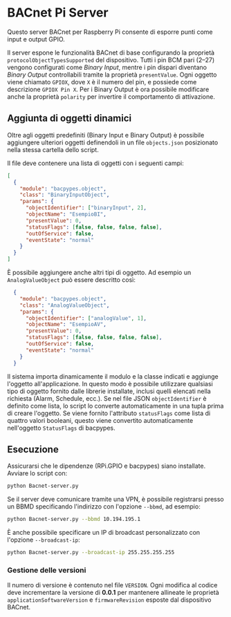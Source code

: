 # BACnet Pi Server

Questo server BACnet per Raspberry Pi consente di esporre punti come input e output GPIO.

Il server espone le funzionalità BACnet di base configurando la
proprietà `protocolObjectTypesSupported` del dispositivo. Tutti i pin BCM
pari (2–27) vengono configurati come *Binary Input*, mentre i pin dispari
diventano *Binary Output* controllabili tramite la proprietà
`presentValue`. Ogni oggetto viene chiamato `GPIOX`, dove `X` è il numero
 del pin, e possiede come descrizione `GPIOX Pin X`. Per i Binary Output
 è ora possibile modificare anche la proprietà `polarity` per invertire
 il comportamento di attivazione.

## Aggiunta di oggetti dinamici

Oltre agli oggetti predefiniti (Binary Input e Binary Output) è possibile
aggiungere ulteriori oggetti definendoli in un file `objects.json` posizionato nella stessa
cartella dello script.

Il file deve contenere una lista di oggetti con i seguenti campi:

```json
[
  {
    "module": "bacpypes.object",
    "class": "BinaryInputObject",
    "params": {
      "objectIdentifier": ["binaryInput", 2],
      "objectName": "EsempioBI",
      "presentValue": 0,
      "statusFlags": [false, false, false, false],
      "outOfService": false,
      "eventState": "normal"
    }
  }
]
```

È possibile aggiungere anche altri tipi di oggetto. Ad esempio un `AnalogValueObject` può essere descritto così:

```json
  {
    "module": "bacpypes.object",
    "class": "AnalogValueObject",
    "params": {
      "objectIdentifier": ["analogValue", 1],
      "objectName": "EsempioAV",
      "presentValue": 0,
      "statusFlags": [false, false, false, false],
      "outOfService": false,
      "eventState": "normal"
    }
  }
```

Il sistema importa dinamicamente il modulo e la classe indicati e aggiunge l'oggetto
all'applicazione. In questo modo è possibile utilizzare qualsiasi tipo di oggetto fornito
dalle librerie installate, inclusi quelli elencati nella richiesta (Alarm, Schedule, ecc.).
Se nel file JSON `objectIdentifier` è definito come lista, lo script lo converte
automaticamente in una tupla prima di creare l'oggetto.
Se viene fornito l'attributo `statusFlags` come lista di quattro valori
booleani, questo viene convertito automaticamente nell'oggetto `StatusFlags` di
bacpypes.

## Esecuzione

Assicurarsi che le dipendenze (RPi.GPIO e bacpypes) siano installate.
Avviare lo script con:

```bash
python Bacnet-server.py
```

Se il server deve comunicare tramite una VPN, è possibile registrarsi presso un
BBMD specificando l'indirizzo con l'opzione `--bbmd`, ad esempio:

```bash
python Bacnet-server.py --bbmd 10.194.195.1
```

È anche possibile specificare un IP di broadcast personalizzato con
l'opzione `--broadcast-ip`:

```bash
python Bacnet-server.py --broadcast-ip 255.255.255.255
```

### Gestione delle versioni

Il numero di versione è contenuto nel file `VERSION`. Ogni modifica al codice
deve incrementare la versione di **0.0.1** per mantenere allineate le
proprietà `applicationSoftwareVersion` e `firmwareRevision` esposte dal
dispositivo BACnet.
